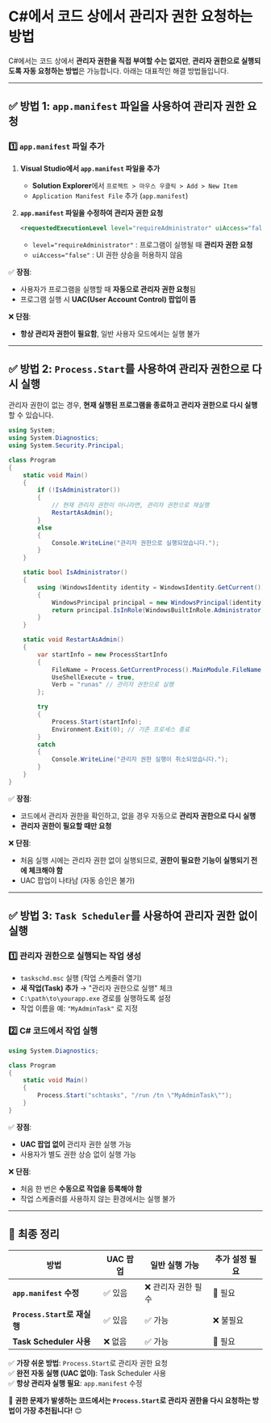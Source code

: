 # C#에서 코드 상에서 관리자 권한 요청하는 방법

C#에서는 코드 상에서 **관리자 권한을 직접 부여할 수는 없지만**, **관리자 권한으로 실행되도록 자동 요청하는 방법**은 가능합니다. 아래는 대표적인 해결 방법들입니다.

---

## **✅ 방법 1: `app.manifest` 파일을 사용하여 관리자 권한 요청**

### **1️⃣ `app.manifest` 파일 추가**
1. **Visual Studio에서 `app.manifest` 파일을 추가**
   - **Solution Explorer**에서 `프로젝트 > 마우스 우클릭 > Add > New Item`
   - `Application Manifest File` 추가 (`app.manifest`)

2. **`app.manifest` 파일을 수정하여 관리자 권한 요청**
   ```xml
   <requestedExecutionLevel level="requireAdministrator" uiAccess="false" />
   ```
   - `level="requireAdministrator"` : 프로그램이 실행될 때 **관리자 권한 요청**
   - `uiAccess="false"` : UI 권한 상승을 허용하지 않음

✅ **장점**:
- 사용자가 프로그램을 실행할 때 **자동으로 관리자 권한 요청**됨
- 프로그램 실행 시 **UAC(User Account Control) 팝업이 뜸**

❌ **단점**:
- **항상 관리자 권한이 필요함**, 일반 사용자 모드에서는 실행 불가

---

## **✅ 방법 2: `Process.Start`를 사용하여 관리자 권한으로 다시 실행**
관리자 권한이 없는 경우, **현재 실행된 프로그램을 종료하고 관리자 권한으로 다시 실행**할 수 있습니다.

```csharp
using System;
using System.Diagnostics;
using System.Security.Principal;

class Program
{
    static void Main()
    {
        if (!IsAdministrator())
        {
            // 현재 관리자 권한이 아니라면, 관리자 권한으로 재실행
            RestartAsAdmin();
        }
        else
        {
            Console.WriteLine("관리자 권한으로 실행되었습니다.");
        }
    }

    static bool IsAdministrator()
    {
        using (WindowsIdentity identity = WindowsIdentity.GetCurrent())
        {
            WindowsPrincipal principal = new WindowsPrincipal(identity);
            return principal.IsInRole(WindowsBuiltInRole.Administrator);
        }
    }

    static void RestartAsAdmin()
    {
        var startInfo = new ProcessStartInfo
        {
            FileName = Process.GetCurrentProcess().MainModule.FileName,
            UseShellExecute = true,
            Verb = "runas" // 관리자 권한으로 실행
        };

        try
        {
            Process.Start(startInfo);
            Environment.Exit(0); // 기존 프로세스 종료
        }
        catch
        {
            Console.WriteLine("관리자 권한 실행이 취소되었습니다.");
        }
    }
}
```

✅ **장점**:
- 코드에서 관리자 권한을 확인하고, 없을 경우 자동으로 **관리자 권한으로 다시 실행**
- **관리자 권한이 필요할 때만 요청**

❌ **단점**:
- 처음 실행 시에는 관리자 권한 없이 실행되므로, **권한이 필요한 기능이 실행되기 전에 체크해야 함**
- UAC 팝업이 나타남 (자동 승인은 불가)

---

## **✅ 방법 3: `Task Scheduler`를 사용하여 관리자 권한 없이 실행**

### **1️⃣ 관리자 권한으로 실행되는 작업 생성**
- `taskschd.msc` 실행 (작업 스케줄러 열기)
- **새 작업(Task) 추가** → "관리자 권한으로 실행" 체크
- `C:\path\to\yourapp.exe` 경로를 실행하도록 설정
- 작업 이름을 예: `"MyAdminTask"` 로 지정

### **2️⃣ C# 코드에서 작업 실행**
```csharp
using System.Diagnostics;

class Program
{
    static void Main()
    {
        Process.Start("schtasks", "/run /tn \"MyAdminTask\"");
    }
}
```

✅ **장점**:
- **UAC 팝업 없이** 관리자 권한 실행 가능
- 사용자가 별도 권한 상승 없이 실행 가능

❌ **단점**:
- 처음 한 번은 **수동으로 작업을 등록해야 함**
- 작업 스케줄러를 사용하지 않는 환경에서는 실행 불가

---

## **🚀 최종 정리**
| 방법 | UAC 팝업 | 일반 실행 가능 | 추가 설정 필요 |
|------|---------|-------------|-------------|
| **`app.manifest` 수정** | ✅ 있음 | ❌ 관리자 권한 필수 | 🔹 필요 |
| **`Process.Start`로 재실행** | ✅ 있음 | ✅ 가능 | ❌ 불필요 |
| **Task Scheduler 사용** | ❌ 없음 | ✅ 가능 | 🔹 필요 |

✅ **가장 쉬운 방법**: `Process.Start`로 관리자 권한 요청  
✅ **완전 자동 실행 (UAC 없이)**: Task Scheduler 사용  
✅ **항상 관리자 실행 필요**: `app.manifest` 수정  

🚀 **권한 문제가 발생하는 코드에서는 `Process.Start`로 관리자 권한을 다시 요청하는 방법이 가장 추천됩니다!** 😊
